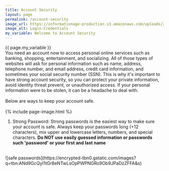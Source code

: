 ```yaml
---
title: Account Security
layout: page
permalink: /account-security
image_url: https://informationage-production.s3.amazonaws.com/uploads/2022/10/what-to-know-about-user-authentication-cyber-security.jpeg
image_alt: Login-Credentials
my_variable: Welcome to Account Security
---
```


{{ page.my_variable }}
<br>
You need an account now to access personal online services such as banking, shopping, entertainment, and socializing.
All of those types of websites will ask for personal information such as name, address, telephone number, and email address,
credit card information, and sometimes your social security number (SSN).
This is why it's important to have strong account security, so you can protect your private information, avoid 
identity threat prevent, or unauthorized access. If your personal information were to be stolen, it can be 
a headache to deal with.
<br>
<br>
Below are ways to keep your account safe.
<br>
<br>
{% include page-image.html %}
<br>
1. Strong Password: Strong passwords is the easiest way to make sure your account is safe. Always keep your 
passwords long (+12 characters), mix upper and lowercase letters, numbers, and special characters.
**Do NOT use easily guessed information or passwords such 'password' or your first and last name**
<br>
![safe passwords](https://encrypted-tbn0.gstatic.com/images?q=tbn:ANd9GcQyI1tGr8eNTwLsOpPWPNGRo9Ob9JPaDzZFFA&s)


